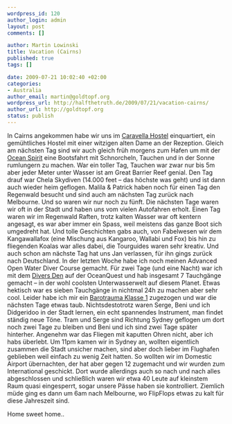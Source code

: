 ```yaml
--- 
wordpress_id: 120
author_login: admin
layout: post
comments: []

author: Martin Lowinski
title: Vacation (Cairns)
published: true
tags: []

date: 2009-07-21 10:02:40 +02:00
categories: 
- Australia
author_email: martin@goldtopf.org
wordpress_url: http://halfthetruth.de/2009/07/21/vacation-cairns/
author_url: http://goldtopf.org
status: publish
---
```

In Cairns angekommen habe wir uns im <a href="http://www.caravella.com.au/">Caravella Hostel</a> einquartiert, ein gem&uuml;htliches Hostel mit einer witzigen alten Dame an  der Rezeption. Gleich am n&auml;chsten Tag sind wir auch gleich fr&uuml;h morgens  zum Hafen um mit der <a href="http://www.oceanspirit.com.au/">Ocean Spirit</a> eine Bootsfahrt mit Schnorcheln, Tauchen und in der Sonne rumlungern zu  machen. War ein toller Tag, Tauchen war zwar nur bis 5m aber jeder  Meter unter Wasser ist am Great Barrier Reef genial.
Den Tag drauf war Chela Skydiven (14.000 feet &ndash; das h&ouml;chste was geht)  und ist dann auch wieder heim geflogen. Malila &amp; Patrick haben noch  f&uuml;r einen Tag den Regenwald besucht und sind auch am n&auml;chsten Tag zur&uuml;ck  nach Melbourne. Und so waren wir nur noch zu f&uuml;nft.
Die n&auml;chsten Tage waren wir oft in der Stadt und haben uns vom vielen  Autofahren erholt. Einen Tag waren wir im Regenwald Raften, trotz kalten  Wasser war oft kentern angesagt, es war aber immer ein Spass, weil  meistens das ganze Boot sich umgedreht hat. Und tolle Geschichten gabs  auch, von Fabelwesen wir dem Kangawallafox (eine Mischung aus Kangaroo,  Wallabi und Fox) bis hin zu fliegenden Koalas war alles dabei, die  Tourguides waren sehr kreativ. Und auch schon am n&auml;chste Tag hat uns Jan  verlassen, f&uuml;r ihn gings zur&uuml;ck nach Deutschland.
In der letzten Woche habe ich noch meinen Advanced Open Water Diver  Course gemacht. F&uuml;r zwei Tage (und eine Nacht) war ich mit dem <a href="http://www.diversden.com.au/">Divers Den</a> auf der OceanQuest und hab insgesamt 7 Tauchg&auml;nge gemacht &ndash; in der wohl  coolsten Unterwasserwelt auf diesem Planet. Etwas hektisch war es  sieben Tauchg&auml;nge in nichtmal 24h zu machen aber sehr cool. Leider habe  ich mir ein <a href="http://en.wikipedia.org/wiki/Barotrauma">Barotrauma Klasse 1</a> zugezogen und war die n&auml;chsten Tage etwas taub.
Nichtsdestotrotz waren Serge, Beni und ich Didgeridoo in der Stadt  lernen, ein echt spannendes Instrument, man findet st&auml;ndig neue T&ouml;ne.  Tram und Serge sind Richtung Sydney geflogen um dort noch zwei Tage zu  bleiben und Beni und ich sind zwei Tage sp&auml;ter hinterher.
Angenehm war das Fliegen mit kaputten Ohren nicht, aber ich habs  &uuml;berlebt. Um 11pm kamen wir in Sydney an, wollten eigentlich zusammen  die Stadt unsicher machen, sind aber doch lieber im Flughafen geblieben  weil einfach zu wenig Zeit hatten. So wollten wir im Domestic Airport  &uuml;bernachten, der hat aber gegen 12 zugemacht und wir wurden zum  International geschickt. Dort wurde allerdings auch so nach und nach  alles abgeschlossen und schlie&szlig;lich waren wir etwa 40 Leute auf  kleinstem Raum quasi eingesperrt, sogar unsere P&auml;sse haben sie  kontrolliert. Ziemlich m&uuml;de ging es dann um 6am nach Melbourne, wo  FlipFlops etwas zu kalt f&uuml;r diese Jahreszeit sind.

Home sweet home..
